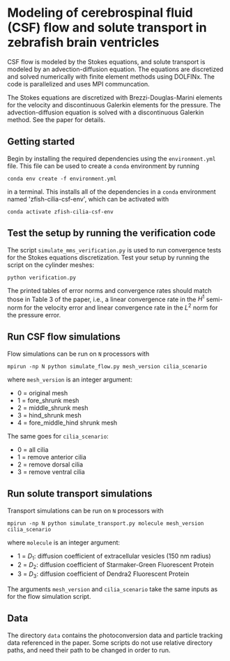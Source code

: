# Modeling of cerebrospinal fluid (CSF) flow and solute transport in zebrafish brain ventricles
CSF flow is modeled by the Stokes equations, and solute transport is modeled by an advection-diffusion
equation. The equations are discretized and solved numerically with finite element methods using
DOLFINx. The code is parallelized and uses MPI communcation.

The Stokes equations are discretized with Brezzi-Douglas-Marini elements for the velocity and
discontinuous Galerkin elements for the pressure. The advection-diffusion equation is solved
with a discontinuous Galerkin method. See the paper for details.

## Getting started
Begin by installing the required dependencies using the `environment.yml` file. This file
can be used to create a `conda` environment by running
```
conda env create -f environment.yml
```
in a terminal. This installs all of the dependencies in a `conda` environment named
'zfish-cilia-csf-env', which can be activated with
```
conda activate zfish-cilia-csf-env
```

## Test the setup by running the verification code
The script `simulate_mms_verification.py` is used to run convergence tests for the 
Stokes equations discretization. Test your setup by running the script on the 
cylinder meshes:
```
python verification.py
```
The printed tables of error norms and convergence rates should
match those in Table 3 of the paper, i.e., a linear convergence rate in the 
$H^1$ semi-norm for the velocity error and linear convergence rate in the
$L^2$ norm for the pressure error.

## Run CSF flow simulations
Flow simulations can be run on `N` processors with
```
mpirun -np N python simulate_flow.py mesh_version cilia_scenario
```
where `mesh_version` is an integer argument:
- 0 = original mesh
- 1 = fore_shrunk mesh
- 2 = middle_shrunk mesh
- 3 = hind_shrunk mesh
- 4 = fore_middle_hind shrunk mesh

The same goes for `cilia_scenario`:
- 0 = all cilia
- 1 = remove anterior cilia
- 2 = remove dorsal cilia
- 3 = remove ventral cilia

## Run solute transport simulations
Transport simulations can be run on `N` processors with
```
mpirun -np N python simulate_transport.py molecule mesh_version cilia_scenario
```
where `molecule` is an integer argument:
- 1 = $D_1$: diffusion coefficient of extracellular vesicles (150 nm radius)
- 2 = $D_2$: diffusion coefficient of Starmaker-Green Fluorescent Protein
- 3 = $D_3$: diffusion coefficient of Dendra2 Fluorescent Protein

The arguments `mesh_version` and `cilia_scenario` take the same inputs
as for the flow simulation script.

## Data
The directory `data` contains the photoconversion data and particle tracking data
referenced in the paper. Some scripts do not use relative directory
paths, and need their path to be changed in order to run.
